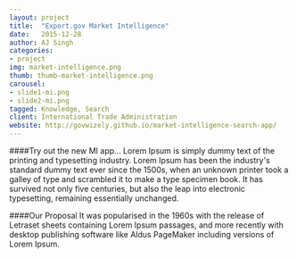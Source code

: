 ```yaml
---
layout: project
title:  "Export.gov Market Intelligence"
date:   2015-12-28 
author: AJ Singh
categories:
- project
img: market-intelligence.png
thumb: thumb-market-intelligence.png
carousel:
- slide1-mi.png
- slide2-mi.png
tagged: Knowledge, Search
client: International Trade Administration
website: http://govwizely.github.io/market-intelligence-search-app/
---
```

####Try out the new MI app...
Lorem Ipsum is simply dummy text of the printing and typesetting industry. Lorem Ipsum has been the industry's standard dummy text ever since the 1500s, when an unknown printer took a galley of type and scrambled it to make a type specimen book. It has survived not only five centuries, but also the leap into electronic typesetting, remaining essentially unchanged.

####Our Proposal
It was popularised in the 1960s with the release of Letraset sheets containing Lorem Ipsum passages, and more recently with desktop publishing software like Aldus PageMaker including versions of Lorem Ipsum.
